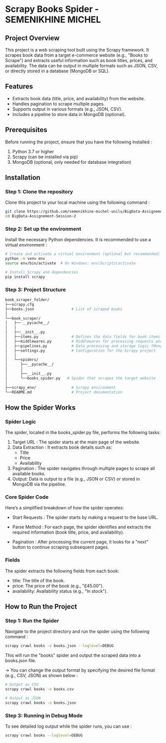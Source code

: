# Scrapy Books Spider - SEMENIKHINE MICHEL

## Project Overview

This project is a web scraping tool built using the Scrapy framework. It scrapes book data from a target e-commerce website (e.g., "Books to Scrape") and extracts useful information such as book titles, prices, and availability. The data can be output in multiple formats such as JSON, CSV, or directly stored in a database (MongoDB or SQL).

## Features

- Extracts book data (title, price, and availability) from the website.
- Handles pagination to scrape multiple pages.
- Supports output in various formats (e.g., JSON, CSV).
- Includes a pipeline to store data in MongoDB (optional).

## Prerequisites

Before running the project, ensure that you have the following installed :

1. Python 3.7 or higher
2. Scrapy (can be installed via pip)
3. MongoDB (optional, only needed for database integration)

## Installation

### Step 1: Clone the repository

Clone this project to your local machine using the following command :

```bash
git clone https://github.com/semenikhine-michel-unilu/BigData-Assignement-Session-2.git
cd BigData-Assignement-Session-2
```

### Step 2: Set up the environment

Install the necessary Python dependencies. It is recommended to use a virtual environment :

```bash
# Create and activate a virtual environment (optional but recommended)
python -m venv env
source env/bin/activate  # On Windows: env\Scripts\activate

# Install Scrapy and dependencies
pip install scrapy
```

### Step 3: Project Structure

```bash
book_scraper_folder/
├──scrapy.cfg
├──books.json                 # List of scraped books
│
└──book_scraper/
│   ├── __pycache__/ 
│   │
│   ├──__init__.py
│   ├──items.py               # Defines the data fields for book items
│   ├──middlewares.py         # Middlewares for processing requests and responses
│   ├──pipelines.py           # Data processing and storage logic (MongoDB, etc.)
│   ├──settings.py            # Configuration for the Scrapy project
│   │
│   └──spiders/
│      ├──__pycache__/
│      │
│      ├──__init__.py
│      └──books_spider.py   # Spider that scrapes the target website
│   
├──scrapy_env/                # Scrapy environment
└──README.md                  # Project documentation
```

## How the Spider Works
### Spider Logic
The spider, located in the books_spider.py file, performs the following tasks:

1. Target URL : The spider starts at the main page of the website.
2. Data Extraction : It extracts book details such as:
    - Title
    - Price
    - Availability
3. Pagination : The spider navigates through multiple pages to scrape all available books.
4. Output: Data is output to a file (e.g., JSON or CSV) or stored in MongoDB via the pipeline.


### Core Spider Code
Here’s a simplified breakdown of how the spider operates:

- Start Requests : The spider starts by making a request to the base URL.

- Parse Method : For each page, the spider identifies and extracts the required information (book title, price, and availability).

- Pagination : After processing the current page, it looks for a "next" button to continue scraping subsequent pages.

### Fields

The spider extracts the following fields from each book:

- title: The title of the book.
- price: The price of the book (e.g., "£45.00").
- availability: Availability status (e.g., "In stock").



## How to Run the Project
### Step 1: Run the Spider
Navigate to the project directory and run the spider using the following command :
```bash
scrapy crawl books -o books.json --loglevel=DEBUG
```

This will run the "books" spider and output the scraped data into a books.json file.

-> You can change the output format by specifying the desired file format (e.g., CSV, JSON) as shown below :
```bash
# Output as CSV
scrapy crawl books -o books.csv

# Output as JSON
scrapy crawl books -o books.json
```

### Step 3: Running in Debug Mode
To see detailed log output while the spider runs, you can use :
```bash
scrapy crawl books --loglevel=DEBUG
```